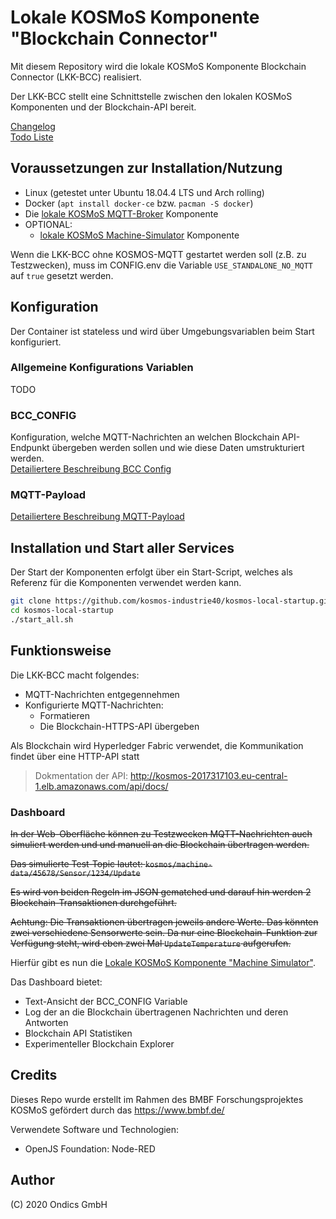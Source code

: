 # Lokale KOSMoS Komponente "Blockchain Connector"

Mit diesem Repository wird die lokale KOSMoS Komponente Blockchain Connector (LKK-BCC) realisiert.

Der LKK-BCC stellt eine Schnittstelle zwischen den lokalen KOSMoS Komponenten und der Blockchain-API bereit.

[Changelog](./doc/CHANGELOG.MD)  
[Todo Liste](./doc/TODO.MD)  
  

## Voraussetzungen zur Installation/Nutzung

* Linux (getestet unter Ubuntu 18.04.4 LTS und Arch rolling)
* Docker (`apt install docker-ce` bzw. `pacman -S docker`)
* Die [lokale KOSMoS MQTT-Broker](https://github.com/kosmos-industrie40/kosmos-local-mqtt-broker) Komponente
* OPTIONAL: 
    * [lokale KOSMoS Machine-Simulator](https://github.com/kosmos-industrie40/kosmos-local-machine-simulator) Komponente

Wenn die LKK-BCC ohne KOSMOS-MQTT gestartet werden soll (z.B. zu Testzwecken), muss im CONFIG.env die Variable `USE_STANDALONE_NO_MQTT` auf `true` gesetzt werden.
  

## Konfiguration

Der Container ist stateless und wird über Umgebungsvariablen beim Start konfiguriert.

### Allgemeine Konfigurations Variablen

TODO

### BCC_CONFIG

Konfiguration, welche MQTT-Nachrichten an welchen Blockchain API-Endpunkt übergeben werden sollen und wie diese Daten umstrukturiert werden.  
[Detailiertere Beschreibung BCC Config](./doc/BCC_CONFIG.MD)

### MQTT-Payload

[Detailiertere Beschreibung MQTT-Payload](./doc/BCC_PAYLOAD.MD) 
  
  
## Installation und Start aller Services

Der Start der Komponenten erfolgt über ein Start-Script,
welches als Referenz für die Komponenten verwendet werden kann.

```bash
git clone https://github.com/kosmos-industrie40/kosmos-local-startup.git
cd kosmos-local-startup
./start_all.sh
```
  

## Funktionsweise

Die LKK-BCC macht folgendes:
* MQTT-Nachrichten entgegennehmen
* Konfigurierte MQTT-Nachrichten:
    * Formatieren
    * Die Blockchain-HTTPS-API übergeben

Als Blockchain wird Hyperledger Fabric verwendet, die Kommunikation findet über eine HTTP-API statt

> Dokmentation der API: http://kosmos-2017317103.eu-central-1.elb.amazonaws.com/api/docs/
  
  
### Dashboard

~~In der Web-Oberfläche können zu Testzwecken MQTT-Nachrichten auch simuliert werden und und manuell an die Blockchain übertragen werden.~~

~~Das simulierte Test-Topic lautet: `kosmos/machine-data/45678/Sensor/1234/Update`~~

~~Es wird von beiden Regeln im JSON gematched und darauf hin werden 2 Blockchain-Transaktionen durchgeführt.~~

~~Achtung: Die Transaktionen übertragen jeweils andere Werte. Das könnten zwei verschiedene Sensorwerte sein. Da nur eine Blockchain-Funktion zur Verfügung steht, wird eben zwei Mal `UpdateTemperature` aufgerufen.~~

Hierfür gibt es nun die [Lokale KOSMoS Komponente "Machine Simulator"](https://github.com/kosmos-industrie40/kosmos-local-machine-simulator).

Das Dashboard bietet:
* Text-Ansicht der BCC_CONFIG Variable
* Log der an die Blockchain übertragenen Nachrichten und deren Antworten
* Blockchain API Statistiken
* Experimenteller Blockchain Explorer 


## Credits

Dieses Repo wurde erstellt im Rahmen des BMBF Forschungsprojektes KOSMoS gefördert durch das https://www.bmbf.de/

Verwendete Software und Technologien:

* OpenJS Foundation: Node-RED

## Author

(C) 2020 Ondics GmbH